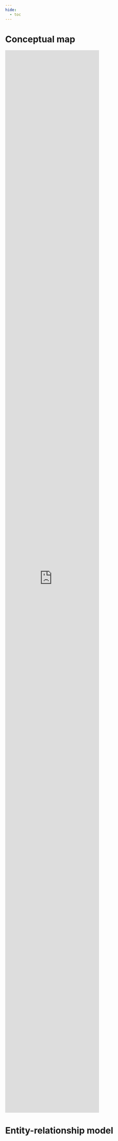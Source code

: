 ```yaml
---
hide:
  - toc
---
```


# Conceptual map

<iframe frameborder="0" src="https://viewer.diagrams.net/?tags=%7B%7D&lightbox=1&highlight=0000ff&edit=_blank&layers=1&nav=1&auto-crop=true&auto-fit=true&center=true&border=1&zoom=1&tooltips=true&title=conceptual-map#
R%3Cmxfile%3E%3Cdiagram%20id%3D%22qX7N4iJkcdhU1jfzKeqy%22%20name%3D%22Conceptual%20map%22%3E7X1bc%2BM2tu6v6ZrJg1i4A3z0rZPeZ%2FrsPunsTM%2FTLtqSbU5k0UPJnXZ%2B%2FQEkgiIAkqIsEpRkpCrVFiVBErHwrW%2FdP%2BCrpx8%2F58nz4%2BdsOpt%2FQGD64wO%2B%2FoAQwpzJf9SV180VCCHfXHnI0%2BnmGthe%2BJr%2BNSteqK%2B%2BpNPZsri2ubTKsvkqfTYv3mWLxexuZVxL8jz703zZfTafGheek4eZ8TXUha93yXzmvOyf6XT1uLkqEN9e%2F2WWPjzqT4Ys3jzzlOgXFwsvH5Np9mflEr75gK%2FyLFtt%2Fnr6cTWbq7tn3pePDc%2BWXyyfLVZd3rC4%2F99%2FPj4Q8klc3P%2F7eTn77f%2F982VCWLFBy9Wr%2FsmzqbwDxcNFtpD%2FXN695N9nah0oH%2BTZy2K6fgTkoyxfPWYP2SKZ%2FyPLnouX%2FHu2Wr0Wm5m8rDJ56XH1NC%2BeXa7y7I%2FZVTbP8vUn4hvIhPwi%2BPI%2BW6yKt0FUPK68jkB4Bdl6hSTXLxTy8WwxrTy6T%2Bfzyrvu72fs7k69S%2B%2BA%2BhLJPH1YyL%2Fv5O2byVdefp%2Flq1Ru%2FEXxxFM6nap7sP4SH5OndK5k%2BJfZ%2FPtMvU4%2BMU9uZ%2FPL5O6Ph%2FUt0R85nd0nL%2FPV5mtdKBlUHzNPlstUfQt334qtXGYv%2Bd2sbbOoPgFJ%2FjBbtW6r2LxS7WXlQwrJ%2BHmWPc1W%2Bat8QT6bJ6v0uyntSXFoHsrXlW%2F9kqXyayNQnPAJBnTznuKAM0AjzED5n7Xi5psXi1SF1V4X6XNUrIsRjjCNt%2F8xc%2BHNzXMWln9Ufu720vps7HVOigP%2FPZm%2FFDdrfevkOVCIVHuI%2FqHkwxT97lKXz5bpX8ntej11zp7VT1v%2FWHr5gV7XHJb2Y1V3jJoOynrl4rcA58Qbx%2Bjth8M9B%2B0IVSB8cUu2uKru4OxHq5BroQKRFCRhyBXaPDr0GCBsviW7v1%2FODpVEcvuY53n6l%2Fhl9uvlvx%2Fn2U36nwlEAbGPEbEbNgt0RWzKPCF2KfMasQV9I0ZDYK6EhXUK%2BgPlhrsbQHlwUG4HoeMGZWCsyv1BNAkQfToQjY8PorEF0fzNEA0tiOa%2BIZoGiB4JosnpQTSMB8DohsMcMPoYMfpQx4c3jMbCFF2M2x0UnSGbAGKetJiN6vmgAcFH8nzQgOAtCk6fvwDgRwXgtXul3dFV%2FK59IY%2F9wDelOIICxJBTzGPtpS592NZ6DRDrrgpAy6r6JuzQCL2dDxhwexTmrYGpF9iGgJuBENgLbKO6NYfHbBZI9zFidi39wKKGdLei%2B9CgjTlthlciLP9eV8LNEYwkqYYMcI4AA%2BZxoyqeiUVMIYCxKLMXPLlPmMu9PyC23m0lJ8ZJYv95yfQTk%2BVaPi%2FkCyB6%2FrGWA%2F28%2FOthtYbrqjJgBcJ93Ky7ecloOqIbkref7NpD1PXI7zxsTae%2Bo45gfVJ7yMwYfD8qwlzTckAO6DwHLm8JSuNklAarCXjW7jPx5KiBSLu868lOVzUBgZWRQi06P7QnXQdbA5%2F37UnXiHTMfhhowjUeIthZf%2BJjHOD5COG5VpS1d%2Fxo0DlmJIohpmzDsLHJ6RHlEYEiJhRBAjAnb2T4DEcYUkSwEgDC7Q9BkeBbhk%2BsTxnYv45jEjj%2BaXH85XNyly4e5FW0ffSP2f2q%2BAHu%2BWxHzmM0AoYn%2BhqLauRe3tKFls%2Brx%2BRZCRwC3759%2B%2FStIsXVV7lSPJ%2Bn8kbLp%2F58TFezr3KT1DN%2F5smzKdcNUlCoraoIzFWa%2F2Sa5H%2F8Xcnh9QW8khsofzzmGBEifnLE1XzHteAXl%2FHmHZeUkQv8U6uCUivpmgNknRrcj%2F5xCFz16EmxXCXpQi3dINZwXzllBEeQAiKownaITEaNIIyYAIDJO0oEFhoZ%2F9wWXpQJlY%2BVogvtcK0Ta0Nq9xVRHFJtj5Ha1KOpJtI7cwQwxH7IDY3N2Kh4K4GhwFyIUdSJo8j7m7xWXlZo4sYvTIRpmvAi72J7hjYr9qoHcEjiHceuxaeQw2vmwkwsn8uAZi0M2H862A%2B75vCWWmJo7GdUnglTeKFKEetYbLE3ciMLuQXrFbkbbnuA7nFSw0p0OmbsNu1Rb5m9cicDcp8Mcmsp2Y3cBPhBbqh9n1pwMYkgb6xo7pobNqGm2xEKiCI7naC%2FlLCGexhiSCMBNukzhgQINmV00g9ic3NRf5CttcN7gGxbLE8fwmuCSu1gP3hxBoQRr0C2lSoGOWOR5UHZo6KudWnGhL300AEkrCHkPYD6qCCuYeqYWffEynaxhHHAijrtyHsPIH7qoE20b2J3RR32lArAGY1gtc7NlGNIQEStRbuCNotxy9JCMGfloYvq9NF%2FF5h9TES8RKljxnBokQorvjkghusfEDD8BDBc11ruxnCN9kNjOAFtQEskwr8VwjGP21ZGwjuE674hAcJ9Q7gGqaOE8OFBGom6qqD3gtqjAbUh5G9Hbaq9bDtRG8W956l0zYZqkDs3Y%2B%2F55XaeLh%2FXmHf7el6YZx6Rt0vTDsFpP%2BP9%2BIu51VCKHIZx3h3ESLwj38J7QrjeeemBCOea5WuEu5Mfni3U%2FZirPOIAc73BXJ%2FWOGRWFoz2hfbaLGEyRClsw915R2Gx94N6GPjqUUasnIMJ6daCxj0BgEUA4hjEggjBCTTDzwiiiBHAEMWYAAC6Vcbum%2BM2EeZB1L0tB81xQ%2FF7iq61m%2Fm%2BdUOf0TYghBkY6yllYoLNJE9vdbcodvsk3EyzJJ9KmQRfk8XDS7qQG%2BQKaFkZJXflWV2cZpLjzG66Vkw1YuQeGyKi2PjPSmcpVGy18AfUFP6wHgp%2FGm4ucm4ujFmNEXIENxMCHBHjblrgHAHjv5qqKs831%2FWc7l3xChsqXs2FNtd%2BTuVpSJO77EkdjY%2Bz%2BSqXR0PukHxB8qQ2ZHG7fK682SmRrZYl1ny52xL6Jncb7FPfMV2kqzSZ137Nm2m6yvJZYzVj7x%2FY8lPrPnlnkfChcm%2FqrK2mGKCosaoE64t721zQ%2Bx9HaikaNj6auSXmn9O52vWwrV23FRFq6iwrWVKzkhF3mdaS0WAtnrS1WPK8Y%2FGRxW4U4M88Xa1mixAD6NcAivuMASBixTkn%2FbSJm2BL3elQgw8TyK0%2F%2B7%2FZdzWC8p3otedZnsq7uG7RUPzGL9tLW6nrqX3DJLZMCVMHcmxZdaNrRBE04jlqRH5kGjF2YChdqk8KurA%2FXSh61IWQ2tNF%2B1GF0GzTMYHWEgNWUGlgDVB3%2FFBXBoA6hIqOC%2BpwTXPeu3xWREMC%2Be8P8MoD3Q%2FgQWGGKQ5MAPIBaCgA2jkCWu%2BzAg4ENDcWEbhb31CG%2BoQyZlXHnACUvaOpJ%2B8JyjzNqtrWzeuIrqARwI6fxVcTEeCWH2w5YFoTVArA%2BVbg7HVKCBWmuw4dP3DuahHclCjwZ%2BFeVFHxRZY%2FNQTFP6mv8HP6kt2pxICp%2FEp%2F%2B2%2B5ne2h8Wn6vXOcfp8vM03l8%2FUZPLtC9cZXanR9D9QI%2BSO5YteXm7bGFCCI2a5GyDf84uaaFq2TCRHssnsjZF1hppUn6kfntDZCLjp8%2F7ZWvXR7QT4ibcpmj%2BNJuDW%2FgZmudF1646MVcrsnonIWVV7NfZ4s1qfnMslf7h7lSjUpkWcafelj4yky2eyEc3envUZNShOtstPyt8%2BTh5rCh7CzjTuLre7PEz2HaMSddQMVw2Q1nvG2Mqur6wSh3VDtd5thsDdPxt7co2yk%2F7b1B4qZawc%2BJsp3dqdHdgRDsCdDEPZpCAKqxwf0G%2F00rUtvVXIYhdrgc4Q75KlKThqthuDC2BLdrh1%2BCTWZARLWdxnaMYdc4h4AeRhARn3WLfcNyFaCpwcIpiHR7hwhmPaefVKPnChGkaCcMiKQkDCGrXgHUxPaOQIxQUTucTd87k%2B4Xas5wOowsEr7zPI7fVjVBe8BVs8KVjUvHHyShSCqLUNDq3IEmZnNb4WRh4ZV4WbeBFgdBlY1jgRY3czdDbnSpwerg3NQYPW00WOA9nUDqBm3mAKAGSSCM2ekOZBcVhBIASfyX8%2B5OzVNQwLoDgO6cZ8J3GcAuqGX2emBbodaPOQJnq0CBmhnunSFZ2wdpIn%2BBZ4gmOhY8D5JbZUmL%2FnDbfJ3sE6eAtY%2FP603HayTzu4LoVJvecoW2XITqy%2Bf37bSAUUnHSDRaDUpRPdi%2FTWk7H%2BobyZD17ubJ8%2BPn7OpKrim8haoq3kmX1k%2B0reErm%2BKvHKt%2FlYISNWvpvLm7notLF%2BrRflNy6DtMpsbXz5TNi%2Bgmwom%2FbLNLpQv2ypCeWkDMuo5uH64uWvqcXHk1UXz0Ksni2OvntyqRfUEWF%2FTDfA2H0nVbabX62dKuFp%2FJFpfq4Kb%2Fpb44iOhN9v3WM%2BCmF6p9ARaha7y2Y8sJleb37O9C1XtVXPjtRbrsl3lU%2BVObeGBqvNZvhJDGlEOMeGcEQoJ3S76un0V5RHngsnXgJhzwlS2rH5Zsty%2B7qHyKba0rB%2BWIlO9aApy8TpH4hsyM%2F2TKKshf6vi2zuvpqoRdyqmTuM2OpOo3noAggiVAbIC%2BlkvHMobhSI1xZc7%2B6aZmuPvbJN2C9SdWP%2BLfmpA%2BC6ZzZV%2BbKihH1u1QbyqDTis61g4R8dwjjSDOjTwbhxGb%2FkiBAX3zxlaIuU0pMHzRYCZL4JsA6KrJYKIadJg35YICs4gT86gEnOCM2h9O%2FT3DxB8VhCs280P7gwyXfUl9O%2BLwBOLg5C4W3%2F8%2Fs5BiIEOOCdOo0wA3fXt0AH3ALpnBbr9T4lryCbBLAIohjFmDHFqpuhxKiIAGKYMQmls8jfOGWEmsFNujVMYeqanDjKEYR%2B%2BCbIGpyMf9uHPSyFCN%2B%2BTQesSgzug9XFNvCNNMz3DxLuhgK7Ppt599%2FUrG5laTQmsVKghYS8U850l7NEjgz23VC60%2Fesb6fqd7dlv27%2F60Z7YH86FdLizxDlfoz0xhZE1aIqqTiSeHZg10zHtiH%2FA077wtM95mH13AywHO5qASrwBqs5sD4B6XoB6XA3wSc1g0CrghRb4PQKePtI9mcqx1WKxH8CzuoH5Y5AtU1SHalGqF7vNazL3uvQm7fG7HEvb1oPviQ0XoV%2FrgP1aUZve2qdtJ3DoN2Q80pXdu9q0chEB0gw1B6qoMO318A3myKTHEAC5u5Vq%2BbGbeZYutco2X6rm0fLSz8lT6NW6V1NP9zgLe0T96PvtRmpgjOgExqTGlxQ2u%2FloY6vhG2eRGP84u%2F21b6bpX2m2SGsozOckV4wHfF3JtZO9qcV5CcVWvcPONuo%2B4MDNYYGIsIgckyook4VqTIHU4an2hcbSIbvERzSU%2BOycomDW9JSXnW8ir6Xj8eIbyi8vCl4cqzphuosXX3xENL7ZvOMasqtL0caLk%2BWzNGLlxfv0h7KoLaJMbdHd%2FI4sn85y6zeoQt2vPY%2F2hbHFZgWIgMtmUZ1gQ4wjjAcS7rIJXWO99EZgrnTGLPj0rXNd5uAydX0Br3BhOWEkbaddMnUt%2BMVlvHnHJWXkAne3tTRualsLe7C1ehA9Bk2qzUg3I2q4WRfMjWo4eHqVLJdrDZwuV%2BkiOQ4M82%2FbD6T6q%2B4Cz7Y9Z6afcIIEi3Sv8xFl0i3WkiQwVSr3aib%2Fnafvhu%2F1sMmxZe1NMB59bANzQwtf717mz6uXPFjze%2BytAFie16a2hxMcj83XMXtHlRgGeo8WuGwUq90DIbUYdOjr6Sn5g1tcnRAeYVBxVXlukMxch%2FN7GQhpSPfgFW0lcPRTJUGwWW5zaJWEhy5y7B1VRbwj5NTUZ3DkpCYZIDQeFzldn%2F75pyH7xsw%2BCy6UrjUk6EDINFfxAaDvqL7iPQGop84LnIOIm6wBCxpRa6HOvZKZGVqRjKQVj4duj8zcspAtkz3v3D7fqNxrcQiwQnTwMFQu24PULepj7kddqF9zheAE6iIVMbMSM%2BWBMBM6xp6zXHat6RzY%2Bse3b98%2BffoUolunFN2iwEokMhVePHZggSDXe%2BMEu37NpCy8blqGfs4WeTaTzyRPSo4Wt8vnD00x%2FMbU2%2FI1DYGz8lU1eQm3paROKt1N00W6ShtydBdKfV8sJHFdvLZ93vtLzT3D8B2GEWk8b2Xu14jnzc3bhHFdQ7yg3JuVu7WroAZF%2FSpz5FK2L4%2FZKntQHcPD3u5xfjmJoGg6vzSuSQ7xvNNuPtKX9G6V5Ur7IPAlyZNpiNfuE68VuIUhMTx65jV6R9NtT91nVtLZ3aWlvgaMM2kBQNok30KgN7vPEEMtKzPMnJUHbyndbNPWZQEfPF5AR0tObKyAQYmPcMaAe%2F7akbEfLx4WVveAftx4VqYX9Feiq42NoDjOS3H03syqAd4Ja4F3cojiWKfINZJs7kZ0hlYcekymL8VhJigF9TGK%2BtD4eNTqA9Uu6kN71PiEgvY4fe3haaAxFLRNeyD4Zu0BSZvZQSHxrz2ae6EMrD1uX4P2GEt7oBPQHnbxgT%2Ft4TqkneCbKiCav1b5z5i1axc3WI0uVaEsjOEl2hn8%2Bgiu4Q3fvIMgFOOr4w5%2BNaqXfeqWaBTjLfKaMhvTOKrLa%2FAb4MKuD%2BhrtnhokajgErersaEGN72zCESjJ6yQ4M44HUKq8X83IdXndXBCSgCPMGUEMMElJllTvBS0ES7pMUTyHx3h3ZubQsiN%2BL%2BJkJzgyJ4WNjQ5JZ5dG8EnPiotJUft1PDAPAly5P3XRP2sMgMrEIHORABYfchMaZBPj122TkgoZj5HVqBPsQdWgFoUdhyziHSbAucuDRA2ljZLtyTXcJYenAs0J9sO46jKnp6zZfBUjUwJ%2BizbHjhM7oMghAzYQ3mBQG1WDgQM1zqCPDODmoqlwAxOnxl4Sn%2BAmLI2ZsDIm5lBzFudBBD4JwbNXQ4HIQb2lJ7ADMZhBuwEmIG%2F8Y8UugXYQYecnw6hWr6Hty5JG9LHNSbgwD1faE3Z7%2FuZIOS3y0AJJ%2F30y%2BJWUO7AEZTecwLKU7eDZFwlz%2BkqU8v9OrvL8umyMw8IBluT%2FHASt%2FhxY45GNtZoULTnqWh7nzffoGgZZK2BCgqibs3Vaty4HEZAxJhSCoFAZntmCBmL5GswhZwTSoVFVgc23CgaI%2FUwzdQiz3OFo8F0G8V0KwHzqE03qwmORXWHpBpuoOOXbD5%2F%2FTPLpoE37BMAhm0BYAHGJw6hJevpEIfOZQreiANDbWUKMeZvby4YtxW5QQjiyA56DU4WmpOyN1p6AGJQO5g0cIJhOEGfvWaH4gTWosgXJ8DQTYT8ksivlobk8H1EAwnTDVV2hhxvoAVEzs7CuK7VcNjVpl2l3OTqcgePIIaPYbN529Kk8vfQo%2FKUelRiYqbi0%2FqOTOMNv4KhA9PJ2BhYO0Z2dy3XaqM%2FG%2BNAMXNDc2GQzSDtv%2FsNzPU9yEYvbc%2BI88aUUai0O0u8631Kw2F4h1yDLIyf6RnpUJ%2FlYH2Pn7ESvLwPOtDfv61JwT%2F%2Blt3dPaab2eIPaswpWF84kq4FoWX3weZH2QdKBzViGsXsiMwPFErczlId956EeKCYtc3RDHmBfSrlXguyep4%2BpOdqedPC0E0LvEryTQJg8lRDBoMXt9GTZo3mhWWXi%2FFcuDUDJxyStXcUEjZEIf%2FrZakW%2BPMxUf%2BsrYlU%2FbXaXHhK%2Fpipa6tsmrz%2BTf31KH%2Fmcg3siuClEh%2FWt389amZ9LXl%2BnknBUITjY2MEM1BBj1RQP2UTwx7Oj8TSCFT%2FM49TDGvbIHlmg81B%2FOaQyO9hcNeJBUWgNWSGxiRCY8teTZvkX9O7xyRXFPEXdZtWWY2fOijsRv4Wmx0aYwh3hb78am9dc1IlZ9l8njyEGTP7bDM2t1lgGomKmqk52J632Y2zw5iGkZ977bHTOmb0XSXuBgbH0bE6jgo7abfjSB%2FWoXNjJxBbSUGxIJHfelWMXfMxBMUH8UrpzT7qoLjV0JqY7x%2FQS4VDN5mzxFLkC0u5FeVUreV8Y6nb5SUE3PtG0T5bqgwUcDc9C%2F5mymAcEinPEkR7TyxqAFEErbruMQhpW5ZmCJP2CaW9jnfsOUzqAS2JGxjVPvxp%2Bv1DXZxM3o%2FVpBAtFSibz%2B6LCJUVKHNCcP%2BSe%2FUg3%2FFr9pQsjLp%2BJ0onr60%2FP4xqOeJRLYS1RbIgAizSbGK8eALZVd7TQcTX2nl9z4AdJQbP1Sfui21RT12sx6WbBwNMk1UyWT7OZqvlJM%2BylfGxsCbYnMljAr6mT1lzB8PgP%2B1cV4i5JaIMu%2FLp14Fa0y%2F7KntK75TR9Dl5SP5KFyEOss8eW6YHhCyuhSHP21zXEZqE%2BtF9GJY15xqWnpURtzW47E7H2tRkd7e16asBNMJxFLMKhbIceASiErt8GZ81fZqr3Tvv8%2BwpGKC9GaC9tkcerExwtJAICd68s8RXT62XkOow0YavmPjHV9e5FyIkfaNqn269gSIkVq%2FQAUGUhlrrswRRbzk6FmrSGETc4gBdW9ZNbPOcIpfiDtykDut%2BexUInk3TEF7pHYc18rzX8Ioe%2BXWizmcpAfJt%2FyfNWybrBf9V53ILappREOtGheP5r2io%2Bz5HaqBxZ3BqYDFjyJDoalC5iwnrfFAG%2FVMDNxwTqMEg1OCYC9Q9tI8nLgf9OEtWL7kK%2BH5RDte7dbPjZVCxe4gCpHaEV0PheO3j9ZzpoGPPSceWB3hoHYuFVSHDatTi0CPdarJowki3gUa6abw46pCQKZOWNA44WZvVjc%2B0%2B6klU3UTNpFK8PUxWTw8JqGb2tl0U5sQYWaCYIYjUJ2DQV2d7zXrkDA3yAPjumBm4HKNu8x0zXqxyySOI4ycdNPxpr9zN3n6YzqvyY4Im9y8ycQcdlcWN424ra5l9t%2F5cj125p%2Fy%2FbOdHtzbUi1M7jY3Tblk00W6cp2yGz20DO7Vw0WJW002CRA7tYJnyQqW4MlYgiXT3GkJlnpgeG8rEpEJl4xLil9JcHmr65Vzc11KeMQr7WOs7zqwF5ZwzyNHdQJOGDRaBwBDDxUrcfE4h4p5sGp1NkVQDGelGLQVOLhioBAPpBiE1Z%2BHCBZx7nSP86YYmju9dm7s2qQE5CbMkmXZ9CfMlvSuBvrsDjTUbMkJtCJM3rpYEx6Kjc5RS3BPgSRlqNhaQqB%2BtERsrksQHVVLuCVMg5oP0zSXeKU0x34GRE8fL%2F9NnpSfZ3G7VP%2Fska0XdNVbdVWfdVsnaLJQ4Dq%2F5f18ebpNpR0NvqR3KpUlJK%2Fs5cCEFtfmsYHOxYrjZbLobxAIyDkRkPIoD09AiCnglPF%2B6IeVOUoQjLjwyjmo%2FvK%2BOMdznk1f7srsm%2BC5HIMGlIh4nDSgfvihdcqG5AiuG%2F9%2FFkUy9ddVsgr8YL%2B0F2amvdgJEXDs0DkFwY99lgTBV6UpRaZzjWJSx4D3JggxM4mHBFr%2FBGGX63oQgqBKCJSAzBOj4WJgCV5Zwik4ts0TotOEe2UJ5PYxz%2FP0L%2FHL7NfLfz%2FOs5v0PxPUqcWLZgPFLVRb0bMemf1IV9%2FU2yNaPPpX5ZnrH8XK6wevWkLb8nYZuSTFQLGPF%2FSKop%2BGpyHys0BMr0Qnsa7Re66C6aYMD1FDcUc1NEA49bB0rpo2Au1j8q4%2BfQsT8ta%2F8EQm5E0gs1q%2FCBKRGprtN7ucNs9nLEsbflaTRe8zJXav8gzKfz5Lkah6CkIVxGlXQWDKI0s8me6uMqJsurE3GLMw5m0v1LHK6jnEdYM5%2FSYvU7fy6mKRPhVTCULhw76nlyOze7rppOOcRmN3ByHUrWL6nDxMk3lmh5yNoQEbrfL5RTLIbO%2BG%2FkFSnLbHlLRKyug9zIleObj9TsDtp8njbntLI%2F7wDeZiFkFekXBkSjgRkU4R39v1R5Ew1jYjhVSisL300NlJrNlsDMUNZ%2Bf8K8HxOJ1%2FPkr2UdAO56gduCftgLCIaMwIYIJDGCNryiXHXNIjIo0kRLgUtjcrCsHbFAWEEYejZbQyzwVx1eYuafPooaA7BtYd6Jh1hw6mmm8YUpOE9IKz1CS%2ByuQQpBERWwzXzL%2B0M9jb7QxG2uwMQsGo6sNz7oE5rTQoj3GUx1FnHXjovi2aDe36%2BOzvnz6F%2BKy3%2BKyUy1WSLtTS64P3lH0vZBRax3ajyFfJqvJ4OpvPqo9Vl97Kw3l290d5pM0T0FNsmEmLgIImwMf69I03%2BVTUVcH5R9edXRovPhJ6c%2B2KapnIYgHhRxaTqzoBatzUwxGQcxiRmFIEYwo4sCYRqnJHKQEiVuMnAaG6iXR3amJ1vh6AUdfmXulWk9UiriRXb%2FvtcZZN19kD1%2FnsVaHjO4nYdBaqPRr%2FQ6pcFIAIqjzOEDk9itfxHaYyGwQWscc07lqpoGHo2jGaWfUnuMbKaj3qQxtZJJLIvZV0aheGo4hAV9b3z%2BjmEUUxhYRzggS3slcJxxGqfkwnc0vuS%2FJaeVmhy5pBG9ojz2NkHb7Nkr1idk1Qflt%2FHjoxdzmDuzG%2BFRePcmSBZqXjEImQARBUxptlFqKYRIxutYbpaaACV3WGheVdNYY0vlCEAeIMUEpxHJsnhcRCPitVBY1jTJwf0ZvG0PdU5xMXCZuDagzfCQehNHlI998blddxpyGU58Na1TJxBrSEO6TU%2F548Pb%2FmIYPeTwa9LefDZ9THjBlmusnPEBQRJRWbwuOQgXqRdf177yoLewhPDUBYOXW1CJjmXYwjUBUAj3m39QIQ%2FDTnR7q1w2Ro0o1YRHjFUWNVyBNB2jwo%2Fc2bqr9bro%2FD6s4afBzD%2BDhInz6O3odPDc8DaXBknB%2BmEk%2BpqooimqBqSD8VYkRMbalWD2UHZ2%2F%2B0z7NfwB1p8pD7X3jfAyRSFp%2FM9yw98c8WagOOXJB8PMsf0oWNYGUYEh1D3kz0RLyxhBHmDhIOF7EGwetf3ZaX5%2FywcMXGNCW8AWLWQ%2FhC45Ay2cQASP5NRo%2Bo7%2Fs4vr7TPwSi9DY7GhJBu6RZBx3xnGr78bofYJRIBKHEImYtRCJdW3gMflka9rfjIE3Z5F0KwCOIGEAcMgZgdS0FqRKjJiQ35fQmAmh58gefc5tlwnmvz1KnQZ%2BT%2F6YyP8V18lnsxB3PJfOXbEKMnEQQ04xjwEw44zlPKDRAos1w8t3kjf501eTYqsu1q%2BQtsn6dgGb14Hn6hP3xYappy5yd0AymCarZLJ8nM1Wy0meZSvjY6FLDz%2Fd5slj%2BvRB3bJWWngCv%2BXzy2p2P5Mb9EfpSKsdSBdmRr%2BRXYANu9BH0fJHje6XqJkw%2F2k%2Bf5Ebkmzsn7DVncmE4C07rW3Y8Xba9c7DcqB52OFuhxkYW2zpVVzXt9XvHrtuZ2nd0LDHe%2Bwxjqmxx1b%2F09jjjKz6PQ6e5JPxJNcNwGglxEN7kiljERQNOorpKQL7uo7VmJjmVe2TMLCzmLvO4mqvoVC%2B1OEYuBLfCkVHWa40vJ%2BF1yjWgMQnjsS%2BZiUzSSWbMdNerysSUwZbVtX9GnwhsVvxYHd9C0jcExLTHpH4BJMq9TzuAMXnBMWepsYyhtug%2BI0NBFgb1ebUMyluDgmF1MzTyZroqg14n7x8qJmx1jg4a1jigLqiOfhUhj2%2Fpk%2B32TxVARW5opo3v8qT5X2WPyV%2FpUqZHEeo9OIG31xvAp8Yw0u0M1T6EVzDG755B1H1ZlfHHSpt1DJ7OPQQRs1%2BeapdpqPFQoXrs%2F2cLbIHKSWPLSIVHLeO45aC5n0mYuz4i3AbbBed0H5%2BkUTwu%2Fzjv14WD2HL99hyQmnL0cajb3noJn0yVolmBTutEo3Xg7c5Q9iQbWD2OSvLafd21gvQtq6Ag02trr%2BdnhtHB8tkTMtEI%2BJxWibD2x6iZkxl0AinrhGwJ41gZiY4GkGXI%2B0dNKAtBpIAlv9raH1Ql94%2BoD74M09Xq5laI3QSG00rsHeuFUKbnfPTCtqxNLRWwDRuRm%2BO3xhIlkbxHqsOrRNcj20IJA8TSBbH3IF4eCSO3XT4AM1nB80x8QPNEMQt%2FkmIcTcXTm%2FC7VYAhMzIYWBU40g%2F%2BThcV3jrYMZhMKpX9tYNJw4geoYg6qmNpCQRpBVELX%2F10CDqhvHWIHqXmP1CApL2hKSoT0LKrLY2GgNPs8uY5jE7fGVfEnnz5cskjKaLh8d0lqettb7tTq4Qjm4SMIhIS62v6q9UGeannx0tOB27gbffXvI6WzrseOOOQ9BS88s4jdDYuxwCTidDvTonRsfCE%2FXCQLQV9nlmXm5kKDCvIZlXr1GZoZgXrF3VA%2FdyM%2BqvsoUErsUqXWTP8xpBDHq0mTm16VGCawaheNWiUIvZe1Cjo2nObpnfVTVaO5aa6g5%2BO%2FUohJ4yN3BsznlBHEYd%2B7T2hVcQIgewHhOVDHenp9Ofr%2BJ8u6DukMl2tOjH%2B0t1Xo%2FpXnirSFpZEcNryvKUNXZ727garrQcgt%2F3bzw2UIXNzfUFvMJFa0GMCBG7KmyuBb%2B4jDfvuKSMXODuFTYay7VawcMo974rbCgyBbTsCzFaTU05PSDo6%2FPS18yPvibY1NcYsEjH4Lzpa9c%2FF%2FT1QPq6z6z0M9DXzZNK6%2FX1p6CvT0lfY2G194AUG6EJML7%2B7tTPQ%2FtRinOrdqtnnT77ka6%2BqbdHtHj0r8oz1z%2BKldcPXosHra2qGbkkhbR9vKBXFP00vAOn2nR9N4C6HMTV%2FN2IydspAYlrKEH7K%2FujBAdK7jvK5X5HzBN56kUjBchMmZVaLMLdWtD0RwDcfOtAPQeinr1OQz156onq8q%2FbqOfVp0A%2BT4p8QrOfMsVxBGraZvulmyiEd85SaXsK7yCIIwpjaVcBAThBwo72qDlCVCICR5DFsdWFc2htrr2zQZsPrs1RCPzUnb%2Fu2jxEfk5KmU9ibjqOOiRu%2BNXs2E0au8mf0kWqEqJ%2FTZfLzBGtXVk4hdPp6ce6RVt0m0j1FmXyA%2F5X7s08e1ntsyN7ltwXYmulhTngecEu1%2BC5hwhZw%2FhgfBXHH8rRZJfZapU9yedIVYrWCCvP4S8ftilpWoLXrEi9eaVuAe1pWOMEW%2FM41GRcNcCv%2FK%2Bm55eOP1clzq4a6VHiahLDHtMkV00kv0ieKHXjwk0OC0J3zEIHgYlriJqwV2PA6HChJ6FzPTZB6A4TOtAkdPrv3%2FVtqo5zJH4kEurSH52LTWo0rV8RJK7rJojgOYsgMq1cikdHQeIWuN%2FM06WSwK%2FZ6iF9CeJ3Qmo3tgIhetqeQe2gV%2FlyPSkB4gaSMeBFxhgGETTb6FE2viqtaRUd5OyU5YwTHFlt6XDdJEnPclZXP%2F5e4iCnXi1aujV25shg5il5QTCrxo%2BjiJqLNHSKq5meY40HgdReaui4CXETcNf3Z90saeX6DU86bGJD4JiFpyUu9RJG2QKoDsd9OCiMYnVP0uzUfP%2BAQRVSl50bQPtUQJsdG2jz2OS%2FkzJ8vS9m0xhaK3Wcndbf2XCjPQGy%2FUB2n80CBoJs6K05ACSuPz6EHU%2FXFUWohWwwxlFc%2FW%2F0sCMN7vczEzpqd0yRunqn0Pl1INDgQDgJLlrPMGnXIht%2FDgQQWyIPuk2jcv0HVscN5tl5QIPzYCQmSk%2FAeWBZXB6JKXW9B4EmnG%2BUnkOr1BdYDELzhRE5RE2GZgjanyppZRjZga4JoqLGOvIauachKfPMBI0iu4kBhsdmHYWkTG%2B6Fo6vawWEkUns1BAtSlpbfvuVSOY6iYJb8oSzSrgjcVIGmWjPTPfrl2TouEXuLESr6dwM4Qk3Ba6hx71nGXPz5YIJcZ5K1i7FYTpLeDzbgrmuviB9J6tTiTATzwSoM179wpvrszsqFXpqEnbU%2BIbN%2BlYBR%2FedsFBC7VH82iWsVTp7EL8JIpZBgVjEeMWgGJ%2FsBVfeewLECeYmIiIYG06VOv3s2asSO%2BJ2tkkPp949CoOuCbhln6nBWz5iYmY98DfmPCDLNpLGkrlQQ9KDvNnJa%2BVlRepA8xcuG2YXHwSLI7o9RZsl%2Bw1dc9d5%2BV5TKjy3tdIA109bK2G1R5sUYH1odq9dMITMFQZMquA1deeBIZ%2BsC0AqCau1AdjZHt0vB%2BauUz1w4NOWOShMmsvEkbUY4m6ub5C5M7a7iJWLCxGMxOgRbF7jbA%2Bq9kxFEFllN5CBWhH06w%2FlNe74EO851TwyBKwUCghrIz5%2BRcx1uQdde75edwiomTJLeRxhWMllHF3tBqf7exJIHqOImvZIXGf1ehbCUFR9NBLo0sGKSPYggQIzM5vbxMfdxrFfh4wI1dd%2BHTKFtDmi6MdbI2ITHCd2O4DR7WSBHGk725jkqRdiE1oTk2zY1sIJN3xMEseRIABQDhADjNppv3EsERjGHBBMMQbdqqvdj%2BHMrOKBhJEIugMldoRCe4vkCDeT%2BL3GGD2XbWvA6ifGSLBVHdZTjNEMsE8ssR8wxCjqOm1sRuVM0%2B%2BGULL%2FvGTqurxdq0khiRfyFfPZ%2FWZD9Au2w3U2C6X6wuckv0tW%2BYcr%2FOFCVCbypPY75LX1p481pOfjxQ2%2Bud6M3MEYXiK2a0jPR3ANb%2FjmHURaNfiq%2B5CentRLnTLUxxDZB68HsjJhxPQuqEI1XGPN%2BZ3MI1xPvjkcqoNIr%2FnC%2Bi4BdRcny%2FVtVc9A8Fx94r7YCPXURZ4mc%2BsggGmySibLx9lstZzkWbYyPha6Z%2Bbm5WG2MTwvk9UqXa7S%2FSdXaX4%2FzV4k2t10PSymeG%2BRduAp0tsPqp7HNqDfX1IFMR3%2BgrCI1UgqqJFUNpykug7%2FL7M8zabq5ob93WN%2F7XYUHPBj2F%2FX2w5j%2FbXCznbcWWTsbIzxMezsOxrGfkJWcDvF7WAF%2B8rMJQRGAFf8Opa1CuTzgjZaq0M3GROuQ%2FxZAlIqeYyyV%2B%2Fz7Om8LNZxLdReR7UPZKFOTAI1Id4s1BgErD1HrGW%2BsJbzdqxleEys1S79Ctamaoh2EhC2N4TVENJP60ZCrMKxwwDWwmkfiBpiOGeJqNQTojIrSglVshvm%2B0JoTdTG8oNDSFt58NBRm9iN2tzlsyJqc%2FsaELo%2FhO4zSgMBN9M6YD8U2CovsxYYDrARCIB9jIBdXwis5xXvBGwEPAXdGaYRt5ORmdUbemCei4CLpWufwp38ZZmKyjzPlXszQGpPkFqCRj%2BQyuyhEbgXTDW9Ct7alZdHryKN%2F7NIN4r960pq%2BKUricFL3ygg0ohWeWpAIMIQkH9YBBHqngejuezLgQ9Bhx6VDj3Q6CkzZ4ZPXItxJC2RGHKKeSz%2FMNlgDGnkXaU2uOmDSh1Kpfbpqe9dpXp3JJWHryKAP88WWY3rMujORkkgFjWPoRg%2Fwo2g65YOhQcnXZA6oZbbjuM4gmMXXyGd39HOy7TkFMir7nXPXG32I119q%2Fz9r8rf1z%2BKddcPXmtlx0wHvWHkUnXfulonk9Irin4aHq3kZ4GYXomWQ1Bp2OQyS5fCdaObbyd6Oi1%2BJ8%2FTL%2ByP5h0ota79%2BOtskazWFYPJY01Cf9CATcAE1xHaLbU2fQJMA8SIupAG0%2FFUTEft%2Be9gOXryvkLMLYm2%2BzB2jY9RTprPiRBWSs7AwTEE3exlnaqupMEu6WjMvbcT7NHzjw911SSrPFks55XgW0NafHnZ%2FBb%2BjeAWU7X9dA%2FBfutxvF2Lt6NhP0Ywtoe6HRirO8TqlQ83JRrblysz5XM2VWJy8%2F8B%3C%2Fdiagram%3E%3C%2Fmxfile%3E"></iframe>


# Entity-relationship model



<style>
  iframe {
      height: 85vh
    }
</style>